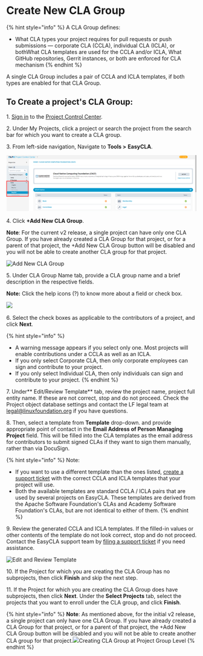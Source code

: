 # Create New CLA Group

{% hint style="info" %}
A CLA Group defines:

* What CLA types your project requires for pull requests or push submissions — corporate CLA (CCLA), individual CLA (ICLA), or bothWhat CLA templates are used for the CCLA and/or ICLA, What GitHub repositories, Gerrit instances, or both are enforced for CLA mechanism
{% endhint %}

A single CLA Group includes a pair of CCLA and ICLA templates, if both types are enabled for that CLA Group.

## To Create a project's CLA Group: <a href="to-create-a-projects-cla-group" id="to-create-a-projects-cla-group"></a>

1\. ​[Sign in](https://app.gitbook.com/o/-Ltf-EWwm-9Kwz69fKd8/s/-M2DCN9UgoRgMEkgnLyP-3789850253/easycla/project-managers/sign-in-to-project-control-center) to the [Project Control Center](https://projectadmin.lfx.linuxfoundation.org).

2\. Under My Projects, click a project or search the project from the search bar for which you want to create a CLA group.

3\. From left-side navigation, Navigate to **Tools >** **EasyCLA**.

![](<../../../.gitbook/assets/tools status tab.png>)

4\. Click **+Add New CLA Group**.

**Note**: For the current v2 release, a single project can have only one CLA Group. If you have already created a CLA Group for that project, or for a parent of that project, the +Add New CLA Group button will be disabled and you will not be able to create another CLA group for that project.

![Add New CLA Group](https://files.gitbook.com/v0/b/gitbook-28427.appspot.com/o/assets%2F-M2DCN9UgoRgMEkgnLyP%2F-MYL76gRXl7OC0uMczgL%2F-MYL9ZY5RyYNN3Ob-lmt%2Fadd%20new%20cla%20group.png?alt=media\&token=9176f3b2-6688-42e9-aed5-6217e3fad393)

5\. Under CLA Group Name tab, provide a CLA group name and a brief description in the respective fields.

**Note:** Click the help icons (?) to know more about a field or check box.

![](https://files.gitbook.com/v0/b/gitbook-28427.appspot.com/o/assets%2F-M2DCN9UgoRgMEkgnLyP%2F-MFF3NJccWCBBW7digJF%2F-MFFWZikCY6DvtHwYHMf%2Fcla%20group%20name.png?alt=media\&token=1c51f264-a246-4a30-ad26-ee05a172e9ca)

6\. Select the check boxes as applicable to the contributors of a project, and click **Next**.

{% hint style="info" %}
* A warning message appears if you select only one. Most projects will enable contributions under a CCLA as well as an ICLA.
* If you only select Corporate CLA, then only corporate employees can sign and contribute to your project.
* If you only select Individual CLA, then only individuals can sign and contribute to your project.
{% endhint %}

7\.  Under** Edit/Review Template** tab, review the project name, project full entity name. If these are not correct, stop and do not proceed. Check the Project object database settings and contact the LF legal team at legal@linuxfoundation.org if you have questions.

8\. Then, select a template from **Template** drop-down. and provide appropriate point of contact in the **Email Address of Person Managing Project** field. This will be filled into the CLA templates as the email address for contributors to submit signed CLAs if they want to sign them manually, rather than via DocuSign.

{% hint style="info" %}
Note:

* If you want to use a different template than the ones listed, [create a support ticket](https://jira.linuxfoundation.org/plugins/servlet/theme/portal/4/create/143) with the correct CCLA and ICLA templates that your project will use.
* Both the available templates are standard CCLA / ICLA pairs that are used by several projects on EasyCLA. These templates are derived from the Apache Software Foundation's CLAs and Academy Software Foundation's CLAs, but are not identical to either of them.
{% endhint %}

9\. Review the generated CCLA and ICLA templates. If the filled-in values or other contents of the template do not look correct, stop and do not proceed. Contact the EasyCLA support team by [filing a support ticket](https://jira.linuxfoundation.org/plugins/servlet/theme/portal/4/create/143) if you need assistance.

![Edit and Review Template](https://files.gitbook.com/v0/b/gitbook-28427.appspot.com/o/assets%2F-M2DCN9UgoRgMEkgnLyP%2F-McSaJy\_3W3NgkLpAr5s%2F-McSjta9Z-88O5b0XWD6%2Fedit-review-template.png?alt=media\&token=35c03702-876a-4b80-a6a8-2bc8a9869987)

10\. If the Project for which you are creating the CLA Group has no subprojects, then click **Finish** and skip the next step.

11\. If the Project for which you are creating the CLA Group does have subprojects, then click **Next**. Under the **Select Projects** tab, select the projects that you want to enroll under the CLA group, and click **Finish**.

{% hint style="info" %}
**Note**: As mentioned above, for the initial v2 release, a single project can only have one CLA Group. If you have already created a CLA Group for that project, or for a parent of that project, the +Add New CLA Group button will be disabled and you will not be able to create another CLA group for that project.![](https://files.gitbook.com/v0/b/gitbook-28427.appspot.com/o/assets%2F-M2DCN9UgoRgMEkgnLyP%2F-MYL76gRXl7OC0uMczgL%2F-MYLAq_x4OegnUUpOhAQ%2Fcreating%20CLA%20group%20at%20project-group%20level.png?alt=media\&token=88f0f38f-527f-4cbb-a019-d84aabc16c97)Creating CLA Group at Project Group Level
{% endhint %}
